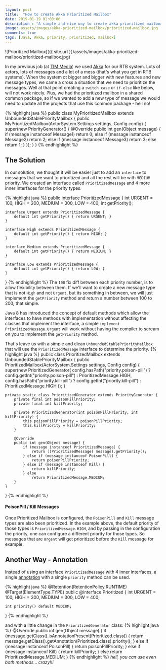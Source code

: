 ```yaml
---
layout: post
title:  "How to create Akka Prioritized Mailbox"
date: 2019-01-19 01:00:00
description : "A simple and nice way to create akka prioritized mailbox"
image: assets/images/akka-prioritized-mailbox/prioritized-mailbox.jpg
comments: true
tags: [Java, Akka, priority, prioritized, mailbox]
---
```

![Prioritized Mailbox]({{ site.url }}/assets/images/akka-prioritized-mailbox/prioritized-mailbox.jpg)

In my previous job (at [TIM Media][tim-site]) we used [Akka][akka] for our RTB system. Lots of actors, lots of messages and a lot of a mess (that's what you get in RTB systems).
When the system ot bigger and bigger with new features and new message types, we came a cross a situation that we need to prioritize the messages.
Well at that point creating a `switch case` or `if-else` like below, will not work nicely. Plus, we had the prioritized mailbox in a shared common package, so if we wanted to add a new type of message we would need to update all the projects that use this common package - hell no!

{% highlight java %}
public class MyPrioritizedMailbox extends UnboundedStablePriorityMailbox {
  public MyPrioritizedMailbox(ActorSystem.Settings settings, Config config) {
    super(new PriorityGenerator() {
      @Override
      public int gen(Object message) {
        if (message instanceof Message1)
          return 0;
        else if (message instanceof Message2)
          return 2;
        else if (message instanceof Message3)
          return 3;
        else
          return 1;
      }
    });
  }
}
{% endhighlight %}

## The Solution

In our solution, we thought it will be easier just to add an `interface` to messages that we want to prioritized and all the rest will be with `MEDIUM` priority.
We created an interface called `PrioritizedMessage` and 4 more inner interfaces for the priority types.

{% highlight java %}
public interface PrioritizedMessage {
    int URGENT = 100, HIGH = 200, MEDIUM = 300, LOW = 400;
    int getPriority();

    interface Urgent extends PrioritizedMessage {
        default int getPriority() { return URGENT; }
    }

    interface High extends PrioritizedMessage {
        default int getPriority() { return HIGH; }
    }

    interface Medium extends PrioritizedMessage {
        default int getPriority() { return MEDIUM; }
    }

    interface Low extends PrioritizedMessage {
        default int getPriority() { return LOW; }
    }
}
{% endhighlight %}
The `100` fix diff between each priority number, is to allow flexibility between them. If we'll want to create a new message type that is not `High` and not `Urgent`, but its something in between,
we will just implement the `getPriority` method and return a number between 100 to 200, that simple.

Java 8 has introduced the concept of default methods which allow the interfaces to have methods with implementation without affecting the classes that implement the interface,
a simple `implement PrioritizedMessage.Urgent` will work without having the compiler to scream on you to implement the `getPriority` method.

That's leave us with a simple and clean `UnboundedStablePriorityMailbox` that will use the `PrioritizedMessage` interface to determine the priority.
{% highlight java %}
public class PrioritizedMailbox extends UnboundedStablePriorityMailbox {
    public PrioritizedMailbox(ActorSystem.Settings settings, Config config) {
        super(new PrioritizedGenerator(
                config.hasPath("priority.poison-pill") ? config.getInt("priority.poison-pill") : PrioritizedMessage.HIGH,
                config.hasPath("priority.kill-pill") ? config.getInt("priority.kill-pill") : PrioritizedMessage.HIGH
        ));
    }

    private static class PrioritizedGenerator extends PriorityGenerator {
        private final int poisonPillPriority;
        private final int killPriority;

        private PrioritizedGenerator(int poisonPillPriority, int killPriority) {
            this.poisonPillPriority = poisonPillPriority;
            this.killPriority = killPriority;
        }

        @Override
        public int gen(Object message) {
            if (message instanceof PrioritizedMessage) {
                return ((PrioritizedMessage) message).getPriority();
            } else if (message instanceof PoisonPill) {
                return poisonPillPriority;
            } else if (message instanceof Kill) {
                return killPriority;
            } else
                return PrioritizedMessage.MEDIUM;
        }
    }
}
{% endhighlight %}

#### PoisonPill / Kill Messages

Once Prioritized Mailbox is configured, the `PoisonPill` and `Kill` message types are also been prioritized.
In the example above, the default priority of those types is `PrioritizedMessage.HIGH`, and by passing in the configuration the priority, one can configure a different priority for those types.
So messages that are `Urgent` will get prioritized before the `Kill` message for example.

## Another Way - Annotation
Instead of using an interface `PrioritizedMessage` with 4 inner interfaces, a single [annotation][java-annotation] with a single `priority` method can be used.

{% highlight java %}
@Retention(RetentionPolicy.RUNTIME)
@Target(ElementType.TYPE)
public @interface Prioritized {
    int URGENT = 100, HIGH = 200, MEDIUM = 300, LOW = 400;

    int priority() default MEDIUM;
}
{% endhighlight %}

and with a little change in the `PrioritizedGenerator` class:
{% highlight java %}
@Override
public int gen(Object message) {
    if (message.getClass().isAnnotationPresent(Prioritized.class)) {
        return message.getClass().getAnnotation(Prioritized.class).priority();
    } else if (message instanceof PoisonPill) {
        return poisonPillPriority;
    } else if (message instanceof Kill) {
        return killPriority;
    } else
        return PrioritizedMessage.MEDIUM;
}
{% endhighlight %}
_hell, you can use even both methods... crazy!!!_


[tim-site]: http://thetimmedia.com
[akka]: https://akka.io
[java-annotation]: https://en.wikipedia.org/wiki/Java_annotation